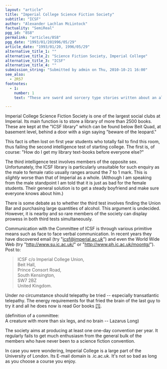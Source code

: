 ```yaml
---
layout: "article"
title: "Imperial College Science Fiction Society"
subtitle: "ICSF"
author: "Alexander Lachlan McLintock"
factuality: "SemiReal"
pgg_id: "8S8"
permalink: "articles/8S8"
pgg_date: "1993/01/201996/05/29"
article_date: "1993/01/20, 1996/05/29"
alternative_title_1: ""
alternative_title_2: "Science Fiction Society, Imperial College"
alternative_title_3: "ICSF"
alternative_title_4: ""
submission_string: "Submitted by admin on Thu, 2010-10-21 16:00"
see_also:
  - 2R57
footnotes: 
  - 1:
    number: 1
    text: "These are sword and sorcery type stories written about an alternative planet Earth. Its main criticism is that all the women are subjucated to slaves, dancers, whores etc -- totally politically incorrect. They have become a byword for bad science fiction and fantasy."

---
```

<div>
<p>Imperial College Science Fiction Society is one of the largest social clubs at Imperial. Its main function is to store a library of more than 2500 books. These are kept at the "ICSF library" which can be found below Beit Quad, at basement level, behind a door with a sign saying "beware of the leopard."</p>
<p>This fact is often lost on first year students who totally fail to find this room, thus failing the second intelligence test of starting college. The first is, of course: "How do I get my library text-books before everyone else?"</p>
<p>The third intelligence test involves members of the opposite sex. Unfortunately, the ICSF library is particularly unsuitable for such enquiry as the male to female ratio usually ranges around the 7 to 1 mark. This is <em>slightly</em> worse than that of Imperial as a whole. (Although I am speaking from the male standpoint I am told that it is just as bad for the female students. Their general solution is to get a steady boyfriend and make sure everyone knows about him.)</p>
<p>There is some debate as to whether the third test involves finding the Union Bar and purchasing large quantities of alcohol. This argument is undecided. However, it is nearby and so rare members of the society can display prowess in both third tests simultaneously.</p>
<p>Communication with the Committee of ICSF is through various primitive means such as face to face verbal communication. In recent years they have discovered email (try "<a href="https://web.archive.org/web/20130117013118/mailto:icsf@imperial.ac.uk">icsf@imperial.ac.uk</a>") and even the World Wide Web (try "<a href="https://web.archive.org/web/20130117013118/http://www.su.ic.ac.uk/">http://www.su.ic.ac.uk/</a>" or "<a href="https://web.archive.org/web/20130117013118/http://www.ph.ic.ac.uk/moontg/">http://www.ph.ic.ac.uk/moontg/</a>"). Post to:</p>
<blockquote>ICSF c/o Imperial College Union,<br>
Beit Hall,<br>
Prince Consort Road,<br>
South Kensington,<br>
SW7 2BZ<br>
United Kingdom.</blockquote>
<p>Under <em>no</em> circumstance should telepathy be tried -- especially transatlantic telepathy. The energy requirements for that fried the brain of the last guy to try it and all he does now is read Gor books <a href="#footnote-body.1" name="footnote-link.1" class="footnote-link">[1]</a>.</p>
<p>(definition of a committee:<br>
A creature with more than six legs, and no brain -- Lazarus Long)</p>
<p>The society aims at producing at least one one-day convention per year. It regularly fails to get much enthusiasm from the general bulk of the members who have never been to a science fiction convention.</p>
<p>In case you were wondering, Imperial College is a large part of the University of London. Its E-mail domain is .ic.ac.uk. It's not so bad as long as you choose a course you enjoy.</p>
</div>

